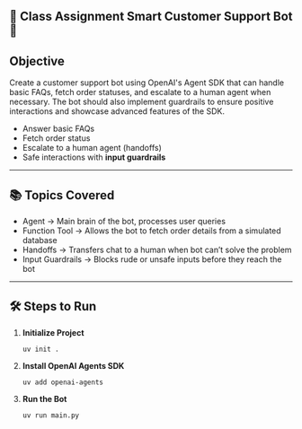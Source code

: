  ## 📌 Class Assignment Smart Customer Support Bot 🤖

## Objective
Create a customer support bot using OpenAI's Agent SDK that can handle basic FAQs, fetch order statuses, and escalate to a human agent when necessary. The bot should also implement guardrails to ensure positive interactions and showcase advanced features of the SDK.

- Answer basic FAQs  
- Fetch order status  
- Escalate to a human agent (handoffs)  
- Safe interactions with **input guardrails**

---

## 📚 Topics Covered

- Agent → Main brain of the bot, processes user queries
- Function Tool → Allows the bot to fetch order details from a simulated database
- Handoffs → Transfers chat to a human when bot can’t solve the problem
- Input Guardrails → Blocks rude or unsafe inputs before they reach the bot
---

## 🛠 Steps to Run

1. **Initialize Project**
   ```
   uv init .
   ```

2. **Install OpenAI Agents SDK**
   ```
   uv add openai-agents
   ```

3. **Run the Bot**
   ```
   uv run main.py
   ```